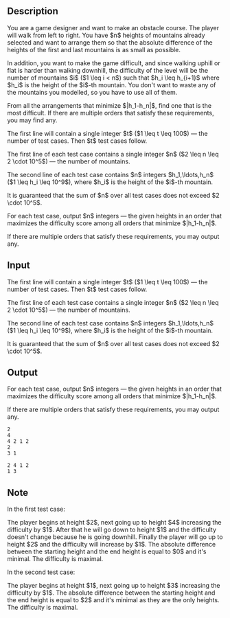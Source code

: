 ## Description

<div><p>You are a game designer and want to make an obstacle course. The player will walk from left to right. You have $n$ heights of mountains already selected and want to arrange them so that the absolute difference of the heights of the first and last mountains is as small as possible. </p><p>In addition, you want to make the game difficult, and since walking uphill or flat is harder than walking downhill, the difficulty of the level will be the number of mountains $i$ ($1 \leq i &lt; n$) such that $h_i \leq h_{i+1}$ where $h_i$ is the height of the $i$-th mountain. You don't want to waste any of the mountains you modelled, so you have to use all of them. </p><p>From all the arrangements that minimize $|h_1-h_n|$, find one that is the most difficult. If there are multiple orders that satisfy these requirements, you may find any.</p></div><div class="input-specification"><p>The first line will contain a single integer $t$ ($1 \leq t \leq 100$) — the number of test cases. Then $t$ test cases follow.</p><p>The first line of each test case contains a single integer $n$ ($2 \leq n \leq 2 \cdot 10^5$) — the number of mountains.</p><p>The second line of each test case contains $n$ integers $h_1,\ldots,h_n$ ($1 \leq h_i \leq 10^9$), where $h_i$ is the height of the $i$-th mountain.</p><p>It is guaranteed that the sum of $n$ over all test cases does not exceed $2 \cdot 10^5$.</p></div><div class="output-specification"><p>For each test case, output $n$ integers — the given heights in an order that maximizes the difficulty score among all orders that minimize $|h_1-h_n|$.</p><p>If there are multiple orders that satisfy these requirements, you may output any.</p></div>

## Input

<p>The first line will contain a single integer $t$ ($1 \leq t \leq 100$) — the number of test cases. Then $t$ test cases follow.</p><p>The first line of each test case contains a single integer $n$ ($2 \leq n \leq 2 \cdot 10^5$) — the number of mountains.</p><p>The second line of each test case contains $n$ integers $h_1,\ldots,h_n$ ($1 \leq h_i \leq 10^9$), where $h_i$ is the height of the $i$-th mountain.</p><p>It is guaranteed that the sum of $n$ over all test cases does not exceed $2 \cdot 10^5$.</p>

## Output

<p>For each test case, output $n$ integers — the given heights in an order that maximizes the difficulty score among all orders that minimize $|h_1-h_n|$.</p><p>If there are multiple orders that satisfy these requirements, you may output any.</p>





```input1
2
4
4 2 1 2
2
3 1
```




```output1
2 4 1 2 
1 3
```



## Note

<p>In the first test case:</p><p>The player begins at height $2$, next going up to height $4$ increasing the difficulty by $1$. After that he will go down to height $1$ and the difficulty doesn't change because he is going downhill. Finally the player will go up to height $2$ and the difficulty will increase by $1$. The absolute difference between the starting height and the end height is equal to $0$ and it's minimal. The difficulty is maximal.</p><p>In the second test case:</p><p>The player begins at height $1$, next going up to height $3$ increasing the difficulty by $1$. The absolute difference between the starting height and the end height is equal to $2$ and it's minimal as they are the only heights. The difficulty is maximal.</p>
